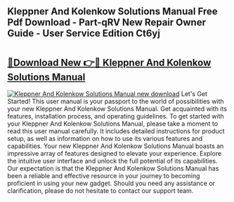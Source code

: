 ## Kleppner And Kolenkow Solutions Manual Free Pdf Download - Part-qRV New Repair Owner Guide - User Service Edition Ct6yj

# <h2><a href="http://bc65600.oget.top/?id=Kleppner+And+Kolenkow+Solutions+Manual">🔗Download New 👉🔴 Kleppner And Kolenkow Solutions Manual</a></h2>

[![Kleppner And Kolenkow Solutions Manual new download](https://i.imgur.com/5g1atiW.png)](http://bc65600.oget.top/?id=Kleppner+And+Kolenkow+Solutions+Manual)
Let's Get Started! This user manual is your passport to the world of possibilities with your new Kleppner And Kolenkow Solutions Manual. Get acquainted with its features, installation process, and operating guidelines. To get started with your Kleppner And Kolenkow Solutions Manual, please take a moment to read this user manual carefully. It includes detailed instructions for product setup, as well as information on how to use its various features and capabilities. Your new Kleppner And Kolenkow Solutions Manual boasts an impressive array of features designed to elevate your experience. Explore the intuitive user interface and unlock the full potential of its capabilities. Our expectation is that the Kleppner And Kolenkow Solutions Manual has been a reliable and effective resource in your journey to becoming proficient in using your new gadget. Should you need any assistance or clarification, please do not hesitate to contact our support team.
